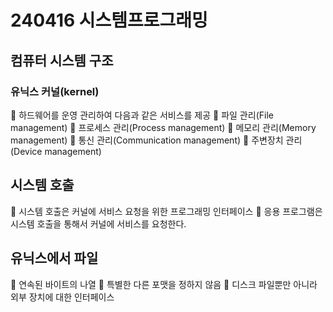 # 240416 시스템프로그래밍


## 컴퓨터 시스템 구조

### 유닉스 커널(kernel)
 하드웨어를 운영 관리하여 다음과 같은 서비스를 제공
 파일 관리(File management)
 프로세스 관리(Process management)
 메모리 관리(Memory management)
 통신 관리(Communication management)
 주변장치 관리(Device management)

## 시스템 호출
 시스템 호출은 커널에 서비스 요청을 위한 프로그래밍 인터페이스
 응용 프로그램은 시스템 호출을 통해서 커널에 서비스를 요청한다.


## 유닉스에서 파일
 연속된 바이트의 나열
 특별한 다른 포맷을 정하지 않음
 디스크 파일뿐만 아니라 외부 장치에 대한 인터페이스
